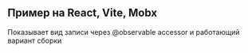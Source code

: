 ## Пример на React, Vite, Mobx

Показывает вид записи через @observable accessor и работающий вариант сборки